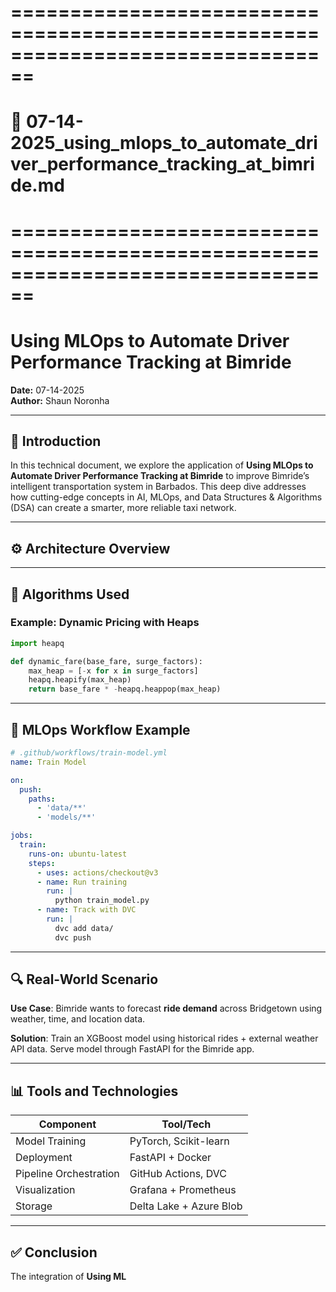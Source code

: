 # ================================================================================
# 📄 07-14-2025_using_mlops_to_automate_driver_performance_tracking_at_bimride.md
# ================================================================================

# Using MLOps to Automate Driver Performance Tracking at Bimride

**Date:** 07-14-2025  
**Author:** Shaun Noronha

---

## 🚀 Introduction

In this technical document, we explore the application of **Using MLOps to Automate Driver Performance Tracking at Bimride** to improve Bimride’s intelligent transportation system in Barbados. This deep dive addresses how cutting-edge concepts in AI, MLOps, and Data Structures & Algorithms (DSA) can create a smarter, more reliable taxi network.

---

## ⚙️ Architecture Overview

---

## 🧠 Algorithms Used

### Example: Dynamic Pricing with Heaps

```python
import heapq

def dynamic_fare(base_fare, surge_factors):
    max_heap = [-x for x in surge_factors]
    heapq.heapify(max_heap)
    return base_fare * -heapq.heappop(max_heap)
```

---

## 🔁 MLOps Workflow Example

```yaml
# .github/workflows/train-model.yml
name: Train Model

on:
  push:
    paths:
      - 'data/**'
      - 'models/**'

jobs:
  train:
    runs-on: ubuntu-latest
    steps:
      - uses: actions/checkout@v3
      - name: Run training
        run: |
          python train_model.py
      - name: Track with DVC
        run: |
          dvc add data/
          dvc push
```

---

## 🔍 Real-World Scenario

**Use Case**: Bimride wants to forecast **ride demand** across Bridgetown using weather, time, and location data.

**Solution**: Train an XGBoost model using historical rides + external weather API data. Serve model through FastAPI for the Bimride app.

---

## 📊 Tools and Technologies

| Component            | Tool/Tech               |
|----------------------|-------------------------|
| Model Training       | PyTorch, Scikit-learn   |
| Deployment           | FastAPI + Docker        |
| Pipeline Orchestration | GitHub Actions, DVC   |
| Visualization        | Grafana + Prometheus    |
| Storage              | Delta Lake + Azure Blob |

---

## ✅ Conclusion

The integration of **Using ML**
